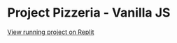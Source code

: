 # Project Pizzeria - Vanilla JS

[View running project on Replit](https://project-pizzeria.jerzy-jarczynski.repl.co/)
